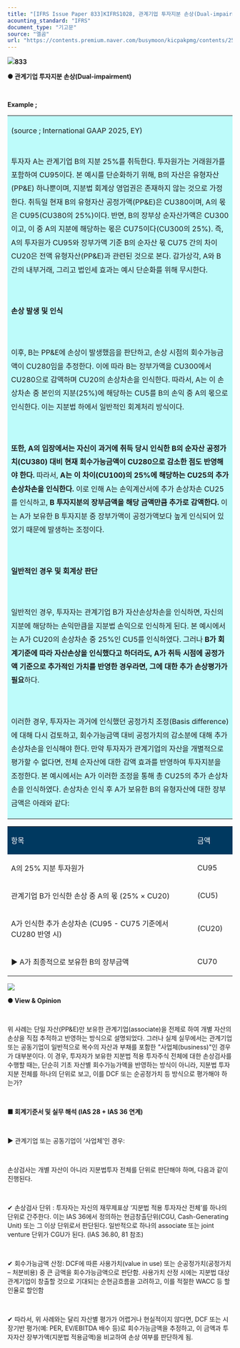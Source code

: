 ```yaml
---
title: "[IFRS Issue Paper 833]KIFRS1028, 관계기업 투자지분 손상(Dual-impairment)"
acounting_standard: "IFRS"
document_type: "기고문"
source: "엘곰"
url: "https://contents.premium.naver.com/busymoon/kicpakpmg/contents/250613150902332ff"
---
```

![](https://n2.news.naver.com/l.gif?type=content)**833**

**● 관계기업 투자지분 손상(Dual-impairment)**

**​**

**Example ;**

<table style=""><tbody><tr><td colspan="3" rowspan="1" style="width: 100.0%; height: 43.0px;  background-color: #bdfbfa;"><div><p style="line-height:1.9;"><span style="">(source ; International GAAP 2025, EY)</span></p></div></td></tr><tr><td colspan="3" rowspan="1" style="width: 100.0%; height: 86.0px;  background-color: #bdfbfa;"><div><p style="line-height:1.9;"><span style="">투자자 A는 관계기업 B의 지분 25%를 취득한다. 투자원가는 거래원가를 포함하여 CU95이다. 본 예시를 단순화하기 위해, B의 자산은 유형자산(PP&amp;E) 하나뿐이며, 지분법 회계상 영업권은 존재하지 않는 것으로 가정한다. 취득일 현재 B의 유형자산 공정가액(PP&amp;E)은 CU380이며, A의 몫은 CU95(CU380의 25%)이다. 반면, B의 장부상 순자산가액은 CU300이고, 이 중 A의 지분에 해당하는 몫은 CU75이다(CU300의 25%). 즉, A의 투자원가 CU95와 장부가액 기준 B의 순자산 몫 CU75 간의 차이 CU20은 전액 유형자산(PP&amp;E)과 관련된 것으로 본다. 감가상각, A와 B 간의 내부거래, 그리고 법인세 효과는 예시 단순화를 위해 무시한다.</span></p></div><div><p style="line-height:1.9;"><span style="">​</span></p></div><div><p style="line-height:1.9;"><span style=""><b>손상 발생 및 인식</b></span></p></div><div><p style="line-height:1.9;"><span style="">​</span></p></div><div><p style="line-height:1.9;"><span style="">이후, B는 PP&amp;E에 손상이 발생했음을 판단하고, 손상 시점의 회수가능금액이 CU280임을 추정한다. 이에 따라 B는 장부가액을 CU300에서 CU280으로 감액하며 CU20의 손상차손을 인식한다. 따라서, A는 이 손상차손 중 본인의 지분(25%)에 해당하는 CU5를 B의 손익 중 A의 몫으로 인식한다. 이는 지분법 하에서 일반적인 회계처리 방식이다.</span></p></div><div><p style="line-height:1.9;"><span style="">​</span></p></div><div><p style="line-height:1.9;"><span style=""><b>또한, A의 입장에서는 자신이 과거에 취득 당시 인식한 B의 순자산 공정가치(CU380) 대비 현재 회수가능금액이 CU280으로 감소한 점도 반영해야 한다.</b></span><span style=""> 따라서, </span><span style=""><b>A는 이 차이(CU100)의 25%에 해당하는 CU25의 추가 손상차손을 인식한다. </b></span><span style="">이로 인해 A는 손익계산서에 추가 손상차손 CU25를 인식하고, </span><span style=""><b>B 투자지분의 장부금액을 해당 금액만큼 추가로 감액한다. </b></span><span style="">이는 A가 보유한 B 투자지분 중 장부가액이 공정가액보다 높게 인식되어 있었기 때문에 발생하는 조정이다.</span></p></div><div><p style="line-height:1.9;"><span style="">​</span></p></div><div><p style="line-height:1.9;"><span style=""><b>일반적인 경우 및 회계상 판단</b></span></p></div><div><p style="line-height:1.9;"><span style="">​</span></p></div><div><p style="line-height:1.9;"><span style="">일반적인 경우, 투자자는 관계기업 B가 자산손상차손을 인식하면, 자신의 지분에 해당하는 손익만큼을 지분법 손익으로 인식하게 된다. 본 예시에서는 A가 CU20의 손상차손 중 25%인 CU5를 인식하였다. 그러나 </span><span style=""><b>B가 회계기준에 따라 자산손상을 인식했다고 하더라도, A가 취득 시점에 공정가액 기준으로 추가적인 가치를 반영한 경우라면, 그에 대한 추가 손상평가가 필요</b></span><span style="">하다.</span></p></div><div><p style="line-height:1.9;"><span style="">​</span></p></div><div><p style="line-height:1.9;"><span style="">이러한 경우, 투자자는 과거에 인식했던 공정가치 조정(Basis difference)에 대해 다시 검토하고, 회수가능금액 대비 공정가치의 감소분에 대해 추가 손상차손을 인식해야 한다. 만약 투자자가 관계기업의 자산을 개별적으로 평가할 수 없다면, 전체 순자산에 대한 감액 효과를 반영하여 투자지분을 조정한다. 본 예시에서는 A가 이러한 조정을 통해 총 CU25의 추가 손상차손을 인식하였다. 손상차손 인식 후 A가 보유한 B의 유형자산에 대한 장부금액은 아래와 같다:</span></p></div></td></tr></tbody></table>

<table style=""><tbody><tr><td colspan="1" rowspan="1" style="width: 82.79%; height: 40.0px;  background-color: #003960;"><div><p style=""><span style="color:#ffffff;">항목</span></p></div></td><td colspan="1" rowspan="1" style="width: 17.21%; height: 40.0px;  background-color: #003960;"><div><p style=""><span style="color:#ffffff;">금액</span></p></div></td></tr><tr><td colspan="1" rowspan="1" style="width: 82.79%; height: 40.0px;  "><div><p style=""><span style="">A의 25% 지분 투자원가</span></p></div></td><td colspan="1" rowspan="1" style="width: 17.21%; height: 40.0px;  "><div><p style=""><span style="">CU95</span></p></div></td></tr><tr><td colspan="1" rowspan="1" style="width: 82.79%; height: 40.0px;  "><div><p style=""><span style="">관계기업 B가 인식한 손상 중 A의 몫 (25% × CU20)</span></p></div></td><td colspan="1" rowspan="1" style="width: 17.21%; height: 40.0px;  "><div><p style=""><span style="">(CU5)</span></p></div></td></tr><tr><td colspan="1" rowspan="1" style="width: 82.79%; height: 40.0px;  "><div><p style=""><span style="">A가 인식한 추가 손상차손 (CU95 - CU75 기준에서 CU280 반영 시)</span></p></div></td><td colspan="1" rowspan="1" style="width: 17.21%; height: 40.0px;  "><div><p style=""><span style="">(CU20)</span></p></div></td></tr><tr><td colspan="1" rowspan="1" style="width: 82.79%; height: 40.0px;  "><div><p style=""><span style="">▶ A가 최종적으로 보유한 B의 장부금액</span></p></div></td><td colspan="1" rowspan="1" style="width: 17.21%; height: 40.0px;  "><div><p style=""><span style="">CU70</span></p></div></td></tr></tbody></table>

![](https://scs-phinf.pstatic.net/MjAyNTA2MTNfNDEg/MDAxNzQ5Nzk0NzQ2NTAy.eue2TbMF7XTwIOBlSA3pltuXm9k5HFF8GpJtYTNTrMAg.Jis0m-eecSjFsHxmCEvjePU0aGGybkX8YkA0Mr1KWP4g.PNG/image.png?type=w800)

**● View & Opinion**

**​**

위 사례는 단일 자산(PP&E)만 보유한 관계기업(associate)을 전제로 하여 개별 자산의 손상을 직접 추적하고 반영하는 방식으로 설명되었다. 그러나 실제 실무에서는 관계기업 또는 공동기업이 일반적으로 복수의 자산과 부채를 포함한 "사업체(business)"인 경우가 대부분이다. 이 경우, 투자자가 보유한 지분법 적용 투자주식 전체에 대한 손상검사를 수행할 때는, 단순히 기초 자산별 회수가능가액을 반영하는 방식이 아니라, 지분법 투자지분 전체를 하나의 단위로 보고, 이를 DCF 또는 순공정가치 등 방식으로 평가해야 하는가?

​

**■ 회계기준서 및 실무 해석 (IAS 28 + IAS 36 연계)**

​

▶ 관계기업 또는 공동기업이 ‘사업체’인 경우:

​

손상검사는 개별 자산이 아니라 지분법투자 전체를 단위로 판단해야 하며, 다음과 같이 진행된다.

​

✔︎ 손상검사 단위 : 투자자는 자신의 재무제표상 ‘지분법 적용 투자자산 전체’를 하나의 단위로 간주한다. 이는 IAS 36에서 정의하는 현금창출단위(CGU, Cash-Generating Unit) 또는 그 이상 단위로서 판단된다. 일반적으로 하나의 associate 또는 joint venture 단위가 CGU가 된다. (IAS 36.80, 81 참조)

​

✔︎ 회수가능금액 산정: DCF에 따른 사용가치(value in use) 또는 순공정가치(공정가치 – 처분비용) 중 큰 금액을 회수가능금액으로 판단함. 사용가치 산정 시에는 지분법 대상 관계기업이 창출할 것으로 기대되는 순현금흐름을 고려하고, 이를 적절한 WACC 등 할인율로 할인함

​

✔︎ 따라서, 위 사례와는 달리 자산별 평가가 어렵거나 현실적이지 않다면, DCF 또는 시장기반 평가(예: PER, EV/EBITDA 배수 등)로 회수가능금액을 추정하고, 이 금액과 투자자산 장부가액(지분법 적용금액)을 비교하여 손상 여부를 판단하게 됨.

​

​